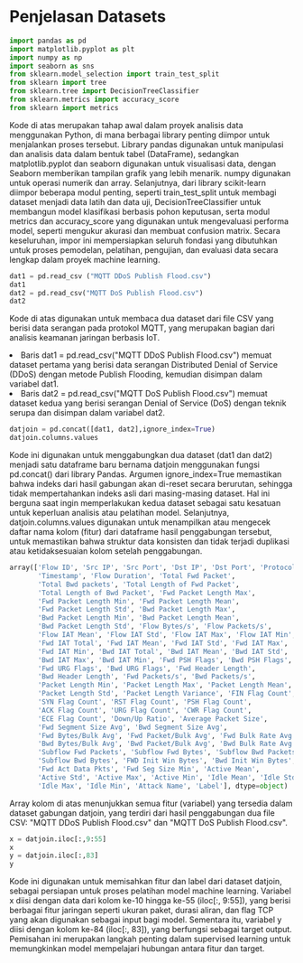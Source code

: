 # Penjelasan Datasets

```python
import pandas as pd
import matplotlib.pyplot as plt
import numpy as np
import seaborn as sns
from sklearn.model_selection import train_test_split
from sklearn import tree
from sklearn.tree import DecisionTreeClassifier
from sklearn.metrics import accuracy_score
from sklearn import metrics
```
<P>Kode di atas merupakan tahap awal dalam proyek analisis data menggunakan Python, di mana berbagai library penting diimpor untuk menjalankan proses tersebut. Library pandas digunakan untuk manipulasi dan analisis data dalam bentuk tabel (DataFrame), sedangkan matplotlib.pyplot dan seaborn digunakan untuk visualisasi data, dengan Seaborn memberikan tampilan grafik yang lebih menarik. numpy digunakan untuk operasi numerik dan array. Selanjutnya, dari library scikit-learn diimpor beberapa modul penting, seperti train_test_split untuk membagi dataset menjadi data latih dan data uji, DecisionTreeClassifier untuk membangun model klasifikasi berbasis pohon keputusan, serta modul metrics dan accuracy_score yang digunakan untuk mengevaluasi performa model, seperti mengukur akurasi dan membuat confusion matrix. Secara keseluruhan, impor ini mempersiapkan seluruh fondasi yang dibutuhkan untuk proses pemodelan, pelatihan, pengujian, dan evaluasi data secara lengkap dalam proyek machine learning.</P>

```python
dat1 = pd.read_csv ("MQTT DDoS Publish Flood.csv")
dat1
dat2 = pd.read_csv("MQTT DoS Publish Flood.csv")
dat2
```
<p>Kode di atas digunakan untuk membaca dua dataset dari file CSV yang berisi data serangan pada protokol MQTT, yang merupakan bagian dari analisis keamanan jaringan berbasis IoT.</p> 
<li>Baris dat1 = pd.read_csv("MQTT DDoS Publish Flood.csv") memuat dataset pertama yang berisi data serangan Distributed Denial of Service (DDoS) dengan metode Publish Flooding, kemudian disimpan dalam variabel dat1.</li> 
<li>Baris dat2 = pd.read_csv("MQTT DoS Publish Flood.csv") memuat dataset kedua yang berisi serangan Denial of Service (DoS) dengan teknik serupa dan disimpan dalam variabel dat2.</li> 
<p></p>

```python
datjoin = pd.concat([dat1, dat2],ignore_index=True)
datjoin.columns.values
```
<p>Kode ini digunakan untuk menggabungkan dua dataset (dat1 dan dat2) menjadi satu dataframe baru bernama datjoin menggunakan fungsi pd.concat() dari library Pandas. Argumen ignore_index=True memastikan bahwa indeks dari hasil gabungan akan di-reset secara berurutan, sehingga tidak mempertahankan indeks asli dari masing-masing dataset. Hal ini berguna saat ingin memperlakukan kedua dataset sebagai satu kesatuan untuk keperluan analisis atau pelatihan model. Selanjutnya, datjoin.columns.values digunakan untuk menampilkan atau mengecek daftar nama kolom (fitur) dari dataframe hasil penggabungan tersebut, untuk memastikan bahwa struktur data konsisten dan tidak terjadi duplikasi atau ketidaksesuaian kolom setelah penggabungan.</p>

```python
array(['Flow ID', 'Src IP', 'Src Port', 'Dst IP', 'Dst Port', 'Protocol',
       'Timestamp', 'Flow Duration', 'Total Fwd Packet',
       'Total Bwd packets', 'Total Length of Fwd Packet',
       'Total Length of Bwd Packet', 'Fwd Packet Length Max',
       'Fwd Packet Length Min', 'Fwd Packet Length Mean',
       'Fwd Packet Length Std', 'Bwd Packet Length Max',
       'Bwd Packet Length Min', 'Bwd Packet Length Mean',
       'Bwd Packet Length Std', 'Flow Bytes/s', 'Flow Packets/s',
       'Flow IAT Mean', 'Flow IAT Std', 'Flow IAT Max', 'Flow IAT Min',
       'Fwd IAT Total', 'Fwd IAT Mean', 'Fwd IAT Std', 'Fwd IAT Max',
       'Fwd IAT Min', 'Bwd IAT Total', 'Bwd IAT Mean', 'Bwd IAT Std',
       'Bwd IAT Max', 'Bwd IAT Min', 'Fwd PSH Flags', 'Bwd PSH Flags',
       'Fwd URG Flags', 'Bwd URG Flags', 'Fwd Header Length',
       'Bwd Header Length', 'Fwd Packets/s', 'Bwd Packets/s',
       'Packet Length Min', 'Packet Length Max', 'Packet Length Mean',
       'Packet Length Std', 'Packet Length Variance', 'FIN Flag Count',
       'SYN Flag Count', 'RST Flag Count', 'PSH Flag Count',
       'ACK Flag Count', 'URG Flag Count', 'CWR Flag Count',
       'ECE Flag Count', 'Down/Up Ratio', 'Average Packet Size',
       'Fwd Segment Size Avg', 'Bwd Segment Size Avg',
       'Fwd Bytes/Bulk Avg', 'Fwd Packet/Bulk Avg', 'Fwd Bulk Rate Avg',
       'Bwd Bytes/Bulk Avg', 'Bwd Packet/Bulk Avg', 'Bwd Bulk Rate Avg',
       'Subflow Fwd Packets', 'Subflow Fwd Bytes', 'Subflow Bwd Packets',
       'Subflow Bwd Bytes', 'FWD Init Win Bytes', 'Bwd Init Win Bytes',
       'Fwd Act Data Pkts', 'Fwd Seg Size Min', 'Active Mean',
       'Active Std', 'Active Max', 'Active Min', 'Idle Mean', 'Idle Std',
       'Idle Max', 'Idle Min', 'Attack Name', 'Label'], dtype=object)
```
<p>Array kolom di atas menunjukkan semua fitur (variabel) yang tersedia dalam dataset gabungan datjoin, yang terdiri dari hasil penggabungan dua file CSV: "MQTT DDoS Publish Flood.csv" dan "MQTT DoS Publish Flood.csv".</p>

```python
x = datjoin.iloc[:,9:55]
x
y = datjoin.iloc[:,83]
y
```
<p>Kode ini digunakan untuk memisahkan fitur dan label dari dataset datjoin, sebagai persiapan untuk proses pelatihan model machine learning. Variabel x diisi dengan data dari kolom ke-10 hingga ke-55 (iloc[:, 9:55]), yang berisi berbagai fitur jaringan seperti ukuran paket, durasi aliran, dan flag TCP yang akan digunakan sebagai input bagi model. Sementara itu, variabel y diisi dengan kolom ke-84 (iloc[:, 83]), yang berfungsi sebagai target output. Pemisahan ini merupakan langkah penting dalam supervised learning untuk memungkinkan model mempelajari hubungan antara fitur dan target.</p>

```python




